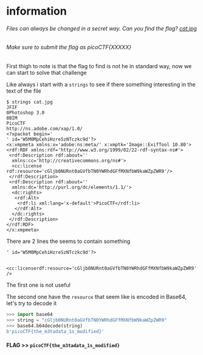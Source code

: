 # information
###### Files can always be changed in a secret way. Can you find the flag? [cat.jpg](cat.jpg)
###### Make sure to submit the flag as picoCTF{XXXXX}

First thigh to note is that the flag to find is not he in standard way, now we can start to solve that challenge

Like always i start with a `strings` to see if there something interesting in the text of the file

```console
$ strings cat.jpg
JFIF
0Photoshop 3.0
8BIM
PicoCTF
http://ns.adobe.com/xap/1.0/
<?xpacket begin='
' id='W5M0MpCehiHzreSzNTczkc9d'?>
<x:xmpmeta xmlns:x='adobe:ns:meta/' x:xmptk='Image::ExifTool 10.80'>
<rdf:RDF xmlns:rdf='http://www.w3.org/1999/02/22-rdf-syntax-ns#'>
 <rdf:Description rdf:about=''
  xmlns:cc='http://creativecommons.org/ns#'>
  <cc:license rdf:resource='cGljb0NURnt0aGVfbTN0YWRhdGFfMXNfbW9kaWZpZWR9'/>
 </rdf:Description>
 <rdf:Description rdf:about=''
  xmlns:dc='http://purl.org/dc/elements/1.1/'>
  <dc:rights>
   <rdf:Alt>
    <rdf:li xml:lang='x-default'>PicoCTF</rdf:li>
   </rdf:Alt>
  </dc:rights>
 </rdf:Description>
</rdf:RDF>
</x:xmpmeta>
```
There are 2 lines the seems to contain something

`' id='W5M0MpCehiHzreSzNTczkc9d'?>`

`  <cc:licenserdf:resource='cGljb0NURnt0aGVfbTN0YWRhdGFfMXNfbW9kaWZpZWR9'/>`

The first one is not useful

The second one have the `resource` that seem like is encoded in Base64, let's try to decode it

```python
>>> import base64
>>> string = "cGljb0NURnt0aGVfbTN0YWRhdGFfMXNfbW9kaWZpZWR9"
>>> base64.b64decode(string)
b'picoCTF{the_m3tadata_1s_modified}'
```

#### **FLAG >>** `picoCTF{the_m3tadata_1s_modified}`